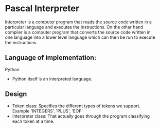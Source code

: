 # Pascal Interpreter
Interpreter is a computer program that reads the source code written in a particular language and executes the instructions.
On the other hand compiler is a computer program that converts the source code written in one language into a lower level language which can then be run to execute the instructions.

## Language of implementation:
Python
- Python itself is an interpreted language.

## Design
- Token class: Specifies the different types of tokens we support. Example 'INTEGERS', 'PLUS', 'EOF'
- Interpreter class: That actually goes through the program classifying each token at a time.
